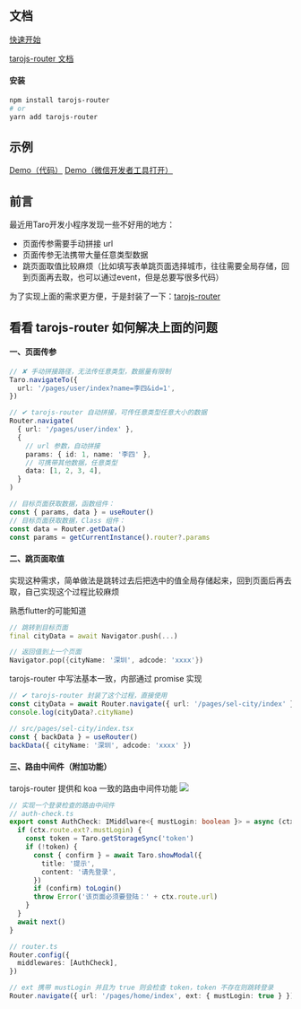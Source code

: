 
## 文档
[快速开始](https://www.yuque.com/lblblong/rgfig4/ksuuhi)

[tarojs-router 文档](https://www.yuque.com/lblblong/rgfig4/ggr8bh)

#### 安装
```bash
npm install tarojs-router
# or
yarn add tarojs-router
```

## 示例

[Demo（代码）](https://github.com/lblblong/tarojs-router/tree/master/example)
[Demo（微信开发者工具打开）](https://developers.weixin.qq.com/s/3Zts2wmU7Ok0)


## 前言
最近用Taro开发小程序发现一些不好用的地方：
- 页面传参需要手动拼接 url
- 页面传参无法携带大量任意类型数据
- 跳页面取值比较麻烦（比如填写表单跳页面选择城市，往往需要全局存储，回到页面再去取，也可以通过event，但是总要写很多代码）


为了实现上面的需求更方便，于是封装了一下：[tarojs-router](https://www.npmjs.com/package/tarojs-router)



## 看看 tarojs-router 如何解决上面的问题

#### 一、页面传参

```typescript
// ✘ 手动拼接路径，无法传任意类型，数据量有限制
Taro.navigateTo({
  url: '/pages/user/index?name=李四&id=1',
})

// ✔ tarojs-router 自动拼接，可传任意类型任意大小的数据
Router.navigate(
  { url: '/pages/user/index' },
  {
    // url 参数，自动拼接
    params: { id: 1, name: '李四' },
    // 可携带其他数据，任意类型
    data: [1, 2, 3, 4],
  }
)

// 目标页面获取数据，函数组件：
const { params, data } = useRouter()
// 目标页面获取数据，Class 组件：
const data = Router.getData()
const params = getCurrentInstance().router?.params
```

#### 二、跳页面取值
实现这种需求，简单做法是跳转过去后把选中的值全局存储起来，回到页面后再去取，自己实现这个过程比较麻烦

熟悉flutter的可能知道
```dart
// 跳转到目标页面
final cityData = await Navigator.push(...)

// 返回值到上一个页面
Navigator.pop({cityName: '深圳', adcode: 'xxxx'})
```

tarojs-router 中写法基本一致，内部通过 promise 实现

```typescript
// ✔ tarojs-router 封装了这个过程，直接使用
const cityData = await Router.navigate({ url: '/pages/sel-city/index' })
console.log(cityData?.cityName)

// src/pages/sel-city/index.tsx
const { backData } = useRouter()
backData({ cityName: '深圳', adcode: 'xxxx' })
```

#### 三、路由中间件（附加功能）
tarojs-router 提供和 koa 一致的路由中间件功能
![](https://p6-juejin.byteimg.com/tos-cn-i-k3u1fbpfcp/8cbad684af27455cb4a297f0e3e64a92~tplv-k3u1fbpfcp-zoom-1.image)

```typescript
// 实现一个登录检查的路由中间件
// auth-check.ts
export const AuthCheck: IMiddlware<{ mustLogin: boolean }> = async (ctx, next) => {
  if (ctx.route.ext?.mustLogin) {
    const token = Taro.getStorageSync('token')
    if (!token) {
      const { confirm } = await Taro.showModal({
        title: '提示',
        content: '请先登录',
      })
      if (confirm) toLogin()
      throw Error('该页面必须要登陆：' + ctx.route.url)
    }
  }
  await next()
}

// router.ts
Router.config({
  middlewares: [AuthCheck],
})

// ext 携带 mustLogin 并且为 true 则会检查 token，token 不存在则跳转登录
Router.navigate({ url: '/pages/home/index', ext: { mustLogin: true } })
```
